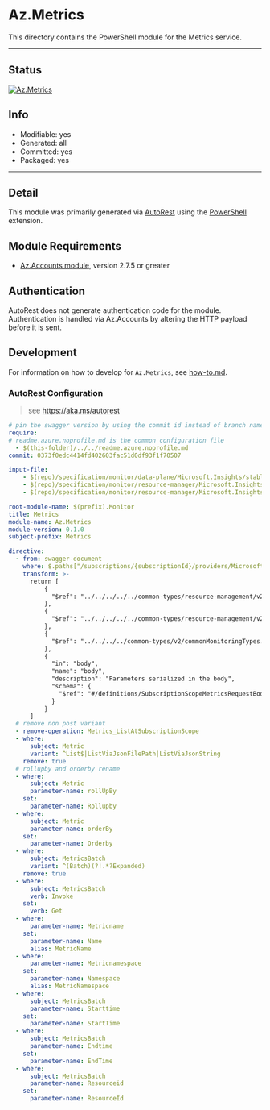 <!-- region Generated -->
# Az.Metrics
This directory contains the PowerShell module for the Metrics service.

---
## Status
[![Az.Metrics](https://img.shields.io/powershellgallery/v/Az.Metrics.svg?style=flat-square&label=Az.Metrics "Az.Metrics")](https://www.powershellgallery.com/packages/Az.Metrics/)

## Info
- Modifiable: yes
- Generated: all
- Committed: yes
- Packaged: yes

---
## Detail
This module was primarily generated via [AutoRest](https://github.com/Azure/autorest) using the [PowerShell](https://github.com/Azure/autorest.powershell) extension.

## Module Requirements
- [Az.Accounts module](https://www.powershellgallery.com/packages/Az.Accounts/), version 2.7.5 or greater

## Authentication
AutoRest does not generate authentication code for the module. Authentication is handled via Az.Accounts by altering the HTTP payload before it is sent.

## Development
For information on how to develop for `Az.Metrics`, see [how-to.md](how-to.md).
<!-- endregion -->

### AutoRest Configuration
> see https://aka.ms/autorest

```yaml
# pin the swagger version by using the commit id instead of branch name
require:
# readme.azure.noprofile.md is the common configuration file
  - $(this-folder)/../../readme.azure.noprofile.md
commit: 0373f0edc4414fd402603fac51d0df93f1f70507

input-file:
    - $(repo)/specification/monitor/data-plane/Microsoft.Insights/stable/2023-10-01/metricBatch.json
    - $(repo)/specification/monitor/resource-manager/Microsoft.Insights/stable/2023-10-01/metricDefinitions_API.json
    - $(repo)/specification/monitor/resource-manager/Microsoft.Insights/stable/2023-10-01/metrics_API.json

root-module-name: $(prefix).Monitor
title: Metrics
module-name: Az.Metrics
module-version: 0.1.0
subject-prefix: Metrics

directive:
  - from: swagger-document
    where: $.paths["/subscriptions/{subscriptionId}/providers/Microsoft.Insights/metrics"].post.parameters
    transform: >-
      return [
          {
            "$ref": "../../../../../common-types/resource-management/v2/types.json#/parameters/SubscriptionIdParameter"
          },
          {
            "$ref": "../../../../../common-types/resource-management/v2/types.json#/parameters/ApiVersionParameter"
          },
          {
            "$ref": "../../../../common-types/v2/commonMonitoringTypes.json#/parameters/RegionParameter"
          },
          {
            "in": "body",
            "name": "body",
            "description": "Parameters serialized in the body",
            "schema": {
              "$ref": "#/definitions/SubscriptionScopeMetricsRequestBodyParameters"
            }
          }
      ]
  # remove non post variant
  - remove-operation: Metrics_ListAtSubscriptionScope
  - where:
      subject: Metric
      variant: ^List$|ListViaJsonFilePath|ListViaJsonString
    remove: true
  # rollupby and orderby rename
  - where:
      subject: Metric
      parameter-name: rollUpBy
    set:
      parameter-name: Rollupby
  - where:
      subject: Metric
      parameter-name: orderBy
    set:
      parameter-name: Orderby
  - where:
      subject: MetricsBatch
      variant: ^(Batch)(?!.*?Expanded)
    remove: true
  - where:
      subject: MetricsBatch
      verb: Invoke
    set:
      verb: Get
  - where:
      parameter-name: Metricname
    set:
      parameter-name: Name
      alias: MetricName
  - where:
      parameter-name: Metricnamespace
    set:
      parameter-name: Namespace
      alias: MetricNamespace
  - where:
      subject: MetricsBatch
      parameter-name: Starttime
    set:
      parameter-name: StartTime
  - where:
      subject: MetricsBatch
      parameter-name: Endtime
    set:
      parameter-name: EndTime
  - where:
      subject: MetricsBatch
      parameter-name: Resourceid
    set:
      parameter-name: ResourceId
